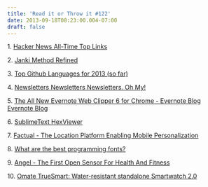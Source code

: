 ```yaml
---
title: 'Read it or Throw it #122'
date: 2013-09-18T08:23:00.004-07:00
draft: false
---
```


1. [Hacker News All-Time Top Links](http://lab.varun.io/hn_all_time_top_links/)

2. [Janki Method Refined](http://www.oxbridgenotes.co.uk/articles/janki_method_refined)

3. [Top Github Languages for 2013 (so far)](http://adambard.com/blog/top-github-languages-for-2013-so-far/)

4. [Newsletters Newsletters Newsletters. Oh My!](http://www.kaledavis.com/2013/09/06/newsletters-newsletters-newsletters.html)

5. [The All New Evernote Web Clipper 6 for Chrome - Evernote Blog Evernote Blog](http://blog.evernote.com/blog/2013/09/12/the-all-new-evernote-web-clipper-for-chrome/)

6. [SublimeText HexViewer](https://github.com/facelessuser/HexViewer)

7. [Factual - The Location Platform Enabling Mobile Personalization](http://www.factual.com/)

8. [What are the best programming fonts?](http://www.slant.co/topics/67/~what-are-the-best-programming-fonts)

9. [Angel - The First Open Sensor For Health And Fitness](http://www.angelsensor.com/)

10. [Omate TrueSmart: Water-resistant standalone Smartwatch 2.0](http://www.kickstarter.com/projects/omate/omate-truesmart-water-resistant-standalone-smartwa)